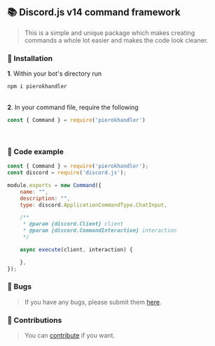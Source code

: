 ## 📚 Discord.js v14 command framework

> This is a simple and unique package which makes creating commands a whole lot easier and makes the code look cleaner.

### 🚀 Installation

**1**. Within your bot's directory run

```bash
npm i pierokhandler
```

<bt></br>
**2**. In your command file, require the following

```js
const { Command } = require('pierokhandler')
```

<bt></br>

### 📑 Code example

```js
const { Command } = require('pierokhandler');
const discord = require('discord.js');

module.exports = new Command({
    name: "",
    description: "",
    type: discord.ApplicationCommandType.ChatInput,

    /**
     * @param {discord.Client} client
     * @param {discord.CommandInteraction} interaction
     */

    async execute(client, interaction) {

    },
});
```

### 🔧 Bugs

> If you have any bugs, please submit them [here](https://github.com/pierokchad/pierokhandler/issues).

### 🎲 Contributions

> You can [contribute](https://github.com/pierokchad/pierokhandler/tree/main/docs/CONTRIBUTING.md) if you want.
